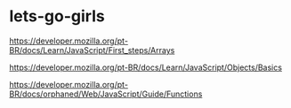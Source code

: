 # lets-go-girls

https://developer.mozilla.org/pt-BR/docs/Learn/JavaScript/First_steps/Arrays

https://developer.mozilla.org/pt-BR/docs/Learn/JavaScript/Objects/Basics

https://developer.mozilla.org/pt-BR/docs/orphaned/Web/JavaScript/Guide/Functions
